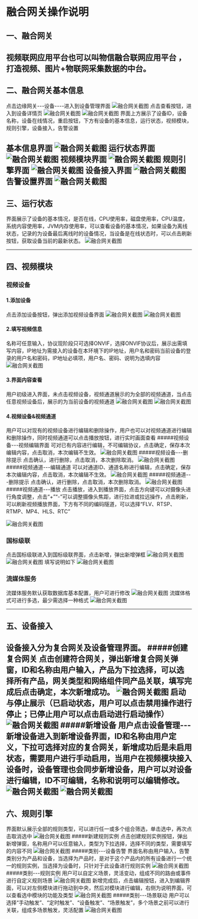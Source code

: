 # 融合网关操作说明

## 一、融合网关
视频联网应用平台也可以叫物信融合联网应用平台 ，打造视频、图片+物联网采集数据的中台。
---

## 二、融合网关基本信息
点击边缘网关---设备----进入到设备管理界面
![融合网关截图](./source/source001.png)
点击查看按钮，进入到设备详情页
![融合网关截图](./source/source002.png)
![融合网关截图](./source/source003.png)
界面上方展示了设备ID，设备名称，设备在线情况，重启按钮，下方有设备的基本信息，运行状态，视频模块，规则引擎，设备接入，告警设置

基本信息界面
![融合网关截图](./source/source004.png)
运行状态界面
![融合网关截图](./source/source005.png)
视频模块界面
![融合网关截图](./source/source013.png)
规则引擎界面
![融合网关截图](./source/source007.png)
设备接入界面
![融合网关截图](./source/source008.png)
告警设置界面
![融合网关截图](./source/source011.png)
---

## 三、运行状态
界面展示了设备的基本情况，是否在线，CPU使用率，磁盘使用率，CPU温度，系统内容使用率，JVM内存使用率，可以查看设备的基本情况，如果设备为离线状态，记录的为设备最后离线时的设备情况，当设备是在线状态时，可以点击刷新按钮，获取设备当前的最新状态。
![融合网关截图](./source/source009.png)

---

## 四、视频模块
### 视频设备
#### 1.添加设备
点击添加设备按钮，弹出添加视频设备界面
![融合网关截图](./source/source012.png)
![融合网关截图](./source/source014.png)
#### 2.填写视频信息
名称可任意输入，协议现阶段只可选择ONVIF，选择ONVIF协议后，展示出需填写内容，IP地址为需接入的设备在本环境下的IP地址，用户名和密码当前设备的登录的用户名和密码，IP地址必填项，用户名、密码、说明为选填内容
![融合网关截图](./source/source020.png)
#### 3.界面内容查看
用户初级进入界面，未点击视频设备，视频通道展示的为全部的视频通道，当点击任意视频设备后，展示的为当前设备的视频通道
![融合网关截图](./source/source016.png)
![融合网关截图](./source/source017.png)
#### 4.视频设备&视频通道
用户可以对现有的视频设备进行编辑和删除操作，用户也可以对视频通道进行编辑和删除操作，同时视频通道可以点击播放按钮，进行实时画面查看
#####视频设备---视频编辑界面
可对已有内容进行编辑，不可编辑协议，点击确定，保存本次编辑内容，点击取消，本次编辑不生效。
![融合网关截图](./source/source021.png)
#####视频设备---删除提示
点击确认，进行删除，点击取消，本次删除取消。
![融合网关截图](./source/source022.png)
#####视频通道---编辑通道
可以对通道ID、通道名称进行编辑，点击确定，保存本次编辑内容，点击取消，本次编辑不生效。
![融合网关截图](./source/source023.png)
#####视频通道---删除提示
点击确认，进行删除，点击取消，本次删除取消。
![融合网关截图](./source/source024.png)
#####视频通道---播放
点击播放，进入到播放界面，点击方向键可以对摄像头进行角度调整，点击“+”“-”可以调整摄像头焦距，进行拉进或拉远操作，点击刷新，可以刷新视频播放界面，下方有不同的编码隧道，可以选择“FLV、RTSP、RTMP、MP4、HLS、RTC”

![融合网关截图](./source/source026.png)
### 国标级联
点击国标级联进入到国标级联界面，点击新增，弹出新增弹框
![融合网关截图](./source/source018.png)
![融合网关截图](./source/source019.png)
填写说明如下
![融合网关截图](./source/source029.png)

### 流媒体服务
流媒体服务默认获取数据库基本配置，用户可进行修改
![融合网关截图](./source/source027.png)
流媒体格式可进行多选，最少需选择一种格式
![融合网关截图](./source/source028.png)



---

## 五、设备接入
设备接入分为复合网关及设备管理界面。
#####创建复合网关
点击创建符合网关，弹出新增复合网关弹窗，ID和名称由用户输入，产品为下拉选择，可以选择所有产品，网关类型和网络组件同产品关联，填写完成后点击确定，本次新增成功。
![融合网关截图](./source/source036.png)
启动与停止展示（已启动状态，用户可以点击禁用操作进行停止；已停止用户可以点击启动进行启动操作）
![融合网关截图](./source/source037.png)
#####新增设备
用户点击设备管理---新增设备进入到新增设备界面，ID和名称由用户定义，下拉可选择对应的复合网关，新增成功后是未启用状态，需要用户进行手动启用，当用户在视频模块接入设备时，设备管理也会同步新增设备，用户可以对设备进行编辑，ID不可编辑，名称和说明可以编辑修改。
![融合网关截图](./source/source038.png)
![融合网关截图](./source/source039.png)
---

## 六、规则引擎
界面默认展示全部的规则类型，可以进行任一或多个组合筛选，单击选中，再次点击取消选中
![融合网关截图](./source/source030.png)
#####新建规则实例
点击创建规则实例按钮，弹出新增弹窗，名称用户可以任意输入，类型为下拉选择，选择不同的类型，需要填写的内容不同
![融合网关截图](./source/source031.png)
#####类别---设备告警
界面名称由用户输入，告警类别分为产品和设备，当选择为产品时，是对于这个产品内的所有设备进行一个统一的规则实例，当选择为设备时，只针对于此设备进行规则实例
![融合网关截图](./source/source032.png)
#####类别---规则实例
用户可以自定义场景，灵活变动，组成不同的路由或事件进行自定义规则场景
![融合网关截图](./source/source033.png)
新增完成后，点击编辑按钮，进入到编辑界面，可以对左侧模块进行拖动到中央，然后对模块进行编辑，右侧为说明界面，可以查看选中模块的功能及类型
![融合网关截图](./source/source035.png)
#####类别---场景联动
用户可以选择“手动触发”、“定时触发”、“设备触发”、“场景触发”，多个场景之前可以进行关联，组成多场景触发，灵活配置
![融合网关截图](./source/source034.png)